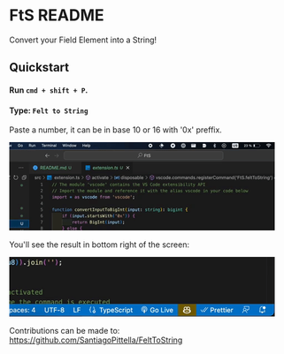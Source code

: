 # FtS README

Convert your Field Element into a String!

## Quickstart

#### Run `cmd + shift + P`.
#### Type: `Felt to String`

Paste a number, it can be in base 10 or 16 with '0x' preffix.

![demo](https://github.com/SantiagoPittella/FeltToString/blob/main/assets/demo.gif)

You'll see the result in bottom right of the screen:

![result](https://github.com/SantiagoPittella/FeltToString/blob/main/assets/result.gif)

Contributions can be made to:
https://github.com/SantiagoPittella/FeltToString
